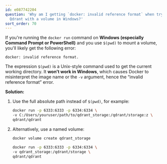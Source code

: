 ```yaml
---
id: e087742204
question: 'Why am I getting `docker: invalid reference format` when trying to run
  Qdrant with a volume in Windows?'
sort_order: 70
---
```


If you're running the `docker run` command on **Windows (especially Command Prompt or PowerShell)** and you use `$(pwd)` to mount a volume, you'll likely get the following error:

```
docker: invalid reference format.
```

The expression `$(pwd)` is a Unix-style command used to get the current working directory. It **won’t work in Windows**, which causes Docker to misinterpret the image name or the `-v` argument, hence the “invalid reference format” error.

**Solution:**

1. Use the full absolute path instead of `$(pwd)`, for example:

   ```bash
   docker run -p 6333:6333 -p 6334:6334 \
   -v C:/Users/youruser/path/to/qdrant_storage:/qdrant/storage:z \
   qdrant/qdrant
   ```

2. Alternatively, use a named volume:

   ```bash
   docker volume create qdrant_storage
   
   docker run -p 6333:6333 -p 6334:6334 \
   -v qdrant_storage:/qdrant/storage \
   qdrant/qdrant
   ```